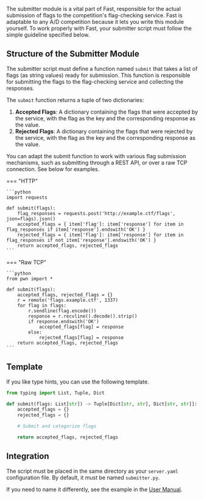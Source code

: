 The submitter module is a vital part of Fast, responsible for the actual submission of flags to the competition's flag-checking service. Fast is adaptable to any A/D competition because it lets you write this module yourself. To work properly with Fast, your submitter script must follow the simple guideline specified below.

## Structure of the Submitter Module

The submitter script must define a function named `submit` that takes a list of flags (as string values) ready for submission. This function is responsible for submitting the flags to the flag-checking service and collecting the responses.

The `submit` function returns a tuple of two dictionaries:

1. **Accepted Flags**: A dictionary containing the flags that were accepted by the service, with the flag as the key and the corresponding response as the value.
2. **Rejected Flags**: A dictionary containing the flags that were rejected by the service, with the flag as the key and the corresponding response as the value.

You can adapt the submit function to work with various flag submission mechanisms, such as submitting through a REST API, or over a raw TCP connection. See below for examples.

=== "HTTP"

    ```python
    import requests

    def submit(flags):
        flag_responses = requests.post('http://example.ctf/flags', json=flags).json()
        accepted_flags = { item['flag']: item['response'] for item in flag_responses if item['response'].endswith('OK') }
        rejected_flags = { item['flag']: item['response'] for item in flag_responses if not item['response'].endswith('OK') }
        return accepted_flags, rejected_flags
    ```

=== "Raw TCP"

    ```python
    from pwn import *

    def submit(flags):
        accepted_flags, rejected_flags = {}
        r = remote('flags.example.ctf', 1337)
        for flag in flags:
            r.sendline(flag.encode())
            response = r.recvline().decode().strip()
            if response.endswith('OK')
                accepted_flags[flag] = response
            else:
                rejected_flags[flag] = response
        return accepted_flags, rejected_flags
    ```


## Template

If you like type hints, you can use the following template.

```python
from typing import List, Tuple, Dict

def submit(flags: List[str]) -> Tuple[Dict[str, str], Dict[str, str]]:
    accepted_flags = {}
    rejected_flags = {}

    # Submit and categorize flags

    return accepted_flags, rejected_flags

```

## Integration

The script must be placed in the same directory as your `server.yaml` configuration file. By default, it must be named `submitter.py`. 

If you need to name it differently, see the example in the [User Manual](configuration.md#examples_1).